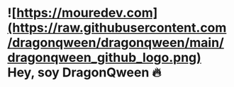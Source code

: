 # ![https://mouredev.com](https://raw.githubusercontent.com/dragonqween/dragonqween/main/dragonqween_github_logo.png) Hey, soy DragonQween 🔥

<!--
**DragonQween/DragonQween** is a ✨ _special_ ✨ repository because its `README.md` (this file) appears on your GitHub profile.

Here are some ideas to get you started:

- 🔭 I’m currently working on ...
- 🌱 I’m currently learning ...
- 👯 I’m looking to collaborate on ...
- 🤔 I’m looking for help with ...
- 💬 Ask me about ...
- 📫 How to reach me: ...
- 😄 Pronouns: ...
- ⚡ Fun fact: ...
-->
